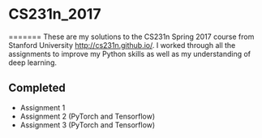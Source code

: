 # CS231n_2017

=======
These are my solutions to the CS231n Spring 2017 course from Stanford University http://cs231n.github.io/. 
I worked through all the assignments to improve my Python skills as well as my understanding of deep learning.

## Completed
* Assignment 1
* Assignment 2 (PyTorch and Tensorflow)
* Assignment 3 (PyTorch and Tensorflow)

